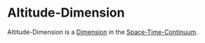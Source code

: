 # Altitude-Dimension

Altitude-Dimension is a [Dimension](60063.md) in the [Space-Time-Continuum](10000027.md).